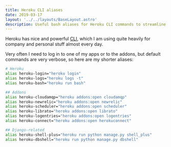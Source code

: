 ```yaml
---
title: Heroku CLI aliases
date: 2019-03-17
layout: '../../layouts/BaseLayout.astro'
description: Useful bash aliases for Heroku CLI commands to streamline app management, addon access, and Django-specific operations.
---
```

Heroku has nice and powerful [CLI](https://devcenter.heroku.com/articles/heroku-cli), which I am using quite heavily for company and personal stuff almost every day.

Very often I need to log in to one of my apps or to the addons, but default commands are very verbose, so here are my shorter aliases:

```bash
# Heroku
alias heroku-login="heroku login"
alias heroku-logs="heroku logs -t"
alias heroku-bash="heroku run bash"

## Addons
alias heroku-cloudamqp="heroku addons:open cloudamqp"
alias heroku-newrelic="heroku addons:open newrelic"
alias heroku-scheduler="heroku addons:open scheduler"
alias heroku-librato="heroku addons:open librato"
alias heroku-logentries="heroku addons:open logentries"
alias heroku-connect="heroku addons:open herokuconnect"

## Django-related
alias heroku-shell-plus="heroku run python manage.py shell_plus"
alias heroku-dbshell="heroku run python manage.py dbshell"
```

